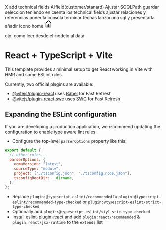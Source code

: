 X add technical fields Allfield(customer/stanard)
Ajustar SOQLPath
guardar seleccion teniendo en cuenta los technical fields
ajustar relaciones y referencias
poner la consola
terminar fechas
lanzar una sql y presentarla
añadir icono home
<svg width="24" height="24" viewBox="0 0 24 24" fill="none" xmlns="http://www.w3.org/2000/svg"><path fill-rule="evenodd" clip-rule="evenodd" d="M6 22.8787C4.34315 22.8787 3 21.5355 3 19.8787V9.87866C3 9.84477 3.00169 9.81126 3.00498 9.77823H3C3 9.20227 3.2288 8.64989 3.63607 8.24262L9.87868 2.00002C11.0502 0.828445 12.9497 0.828445 14.1213 2.00002L20.3639 8.24264C20.7712 8.6499 21 9.20227 21 9.77823H20.995C20.9983 9.81126 21 9.84477 21 9.87866V19.8787C21 21.5355 19.6569 22.8787 18 22.8787H6ZM12.7071 3.41423L19 9.70713V19.8787C19 20.4309 18.5523 20.8787 18 20.8787H15V15.8787C15 14.2218 13.6569 12.8787 12 12.8787C10.3431 12.8787 9 14.2218 9 15.8787V20.8787H6C5.44772 20.8787 5 20.4309 5 19.8787V9.7072L11.2929 3.41423C11.6834 3.02371 12.3166 3.02371 12.7071 3.41423Z" fill="currentColor" /></svg>

ojo: como leer desde el modelo al data

# React + TypeScript + Vite

This template provides a minimal setup to get React working in Vite with HMR and some ESLint rules.

Currently, two official plugins are available:

- [@vitejs/plugin-react](https://github.com/vitejs/vite-plugin-react/blob/main/packages/plugin-react/README.md) uses [Babel](https://babeljs.io/) for Fast Refresh
- [@vitejs/plugin-react-swc](https://github.com/vitejs/vite-plugin-react-swc) uses [SWC](https://swc.rs/) for Fast Refresh

## Expanding the ESLint configuration

If you are developing a production application, we recommend updating the configuration to enable type aware lint rules:

- Configure the top-level `parserOptions` property like this:

```js
export default {
  // other rules...
  parserOptions: {
    ecmaVersion: "latest",
    sourceType: "module",
    project: ["./tsconfig.json", "./tsconfig.node.json"],
    tsconfigRootDir: __dirname,
  },
};
```

- Replace `plugin:@typescript-eslint/recommended` to `plugin:@typescript-eslint/recommended-type-checked` or `plugin:@typescript-eslint/strict-type-checked`
- Optionally add `plugin:@typescript-eslint/stylistic-type-checked`
- Install [eslint-plugin-react](https://github.com/jsx-eslint/eslint-plugin-react) and add `plugin:react/recommended` & `plugin:react/jsx-runtime` to the `extends` list

